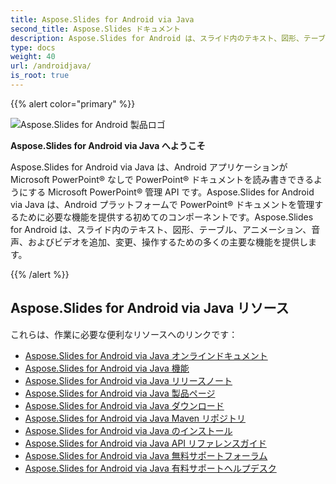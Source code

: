 ```yaml
---
title: Aspose.Slides for Android via Java
second_title: Aspose.Slides ドキュメント
description: Aspose.Slides for Android は、スライド内のテキスト、図形、テーブル、アニメーション、音声、およびビデオを追加、変更、操作するための多くの主要な機能を提供します。
type: docs
weight: 40
url: /androidjava/
is_root: true
---
```


{{% alert color="primary" %}}

![Aspose.Slides for Android 製品ロゴ](home_1.png)

**Aspose.Slides for Android via Java へようこそ**

Aspose.Slides for Android via Java は、Android アプリケーションが Microsoft PowerPoint® なしで PowerPoint® ドキュメントを読み書きできるようにする Microsoft PowerPoint® 管理 API です。Aspose.Slides for Android via Java は、Android プラットフォームで PowerPoint® ドキュメントを管理するために必要な機能を提供する初めてのコンポーネントです。Aspose.Slides for Android は、スライド内のテキスト、図形、テーブル、アニメーション、音声、およびビデオを追加、変更、操作するための多くの主要な機能を提供します。

{{% /alert %}}

## **Aspose.Slides for Android via Java リソース**

これらは、作業に必要な便利なリソースへのリンクです：

- [Aspose.Slides for Android via Java オンラインドキュメント](/slides/androidjava/)
- [Aspose.Slides for Android via Java 機能](https://docs.aspose.com/slides/androidjava/aspose-slides-for-android-via-java-features/)
- [Aspose.Slides for Android via Java リリースノート](https://releases.aspose.com/slides/androidjava/release-notes/)
- [Aspose.Slides for Android via Java 製品ページ](https://products.aspose.com/slides/android-java/)
- [Aspose.Slides for Android via Java ダウンロード](https://releases.aspose.com/slides/androidjava/)
- [Aspose.Slides for Android via Java Maven リポジトリ](https://releases.aspose.com/java/repo/com/aspose/aspose-slides/)
- [Aspose.Slides for Android via Java のインストール](/slides/androidjava/install-aspose-slides-for-android-via-java/) 
- [Aspose.Slides for Android via Java API リファレンスガイド](https://reference.aspose.com/slides/androidjava)
- [Aspose.Slides for Android via Java 無料サポートフォーラム](https://forum.aspose.com/c/slides/11)
- [Aspose.Slides for Android via Java 有料サポートヘルプデスク](https://helpdesk.aspose.com/)